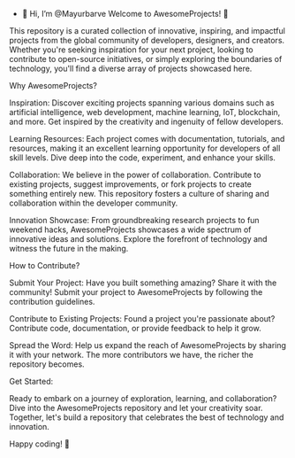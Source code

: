 - 👋 Hi, I’m @Mayurbarve
Welcome to AwesomeProjects! 🚀

This repository is a curated collection of innovative, inspiring, and impactful projects from the global community of developers, designers, and creators. Whether you're seeking inspiration for your next project, looking to contribute to open-source initiatives, or simply exploring the boundaries of technology, you'll find a diverse array of projects showcased here.

Why AwesomeProjects?

Inspiration: Discover exciting projects spanning various domains such as artificial intelligence, web development, machine learning, IoT, blockchain, and more. Get inspired by the creativity and ingenuity of fellow developers.

Learning Resources: Each project comes with documentation, tutorials, and resources, making it an excellent learning opportunity for developers of all skill levels. Dive deep into the code, experiment, and enhance your skills.

Collaboration: We believe in the power of collaboration. Contribute to existing projects, suggest improvements, or fork projects to create something entirely new. This repository fosters a culture of sharing and collaboration within the developer community.

Innovation Showcase: From groundbreaking research projects to fun weekend hacks, AwesomeProjects showcases a wide spectrum of innovative ideas and solutions. Explore the forefront of technology and witness the future in the making.

How to Contribute?

Submit Your Project: Have you built something amazing? Share it with the community! Submit your project to AwesomeProjects by following the contribution guidelines.

Contribute to Existing Projects: Found a project you're passionate about? Contribute code, documentation, or provide feedback to help it grow.

Spread the Word: Help us expand the reach of AwesomeProjects by sharing it with your network. The more contributors we have, the richer the repository becomes.

Get Started:

Ready to embark on a journey of exploration, learning, and collaboration? Dive into the AwesomeProjects repository and let your creativity soar. Together, let's build a repository that celebrates the best of technology and innovation.

Happy coding! 🎉
